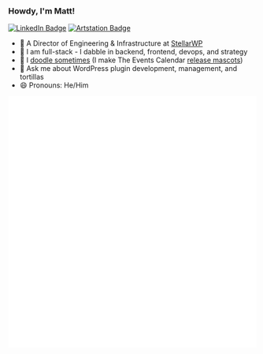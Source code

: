 ### Howdy, I'm Matt!

[![LinkedIn Badge](https://img.shields.io/badge/-LinkedIn-blue?logo=LinkedIn&labelColor=0076b5&color=0076b5&?style=flat-square&link=https://linkedin.com/in/matthew-batchelder/)](https://linkedin.com/in/matthew-batchelder/) [![Artstation Badge](https://img.shields.io/badge/artwork-black?link=https://artstation.com/borkweb)](https://artstation.com/borkweb)

- 🏢 A Director of Engineering & Infrastructure at [StellarWP](https://stellarwp.com)
- 🍴 I am full-stack - I dabble in backend, frontend, devops, and strategy
- 🎨 I [doodle sometimes](https://www.artstation.com/borkweb) (I make The Events Calendar [release mascots](https://www.artstation.com/borkweb/albums/3807820))
- 💬 Ask me about WordPress plugin development, management, and tortillas
- 😄 Pronouns: He/Him

![Metrics](https://github.com/borkweb/borkweb/blob/main/github-metrics.svg)
